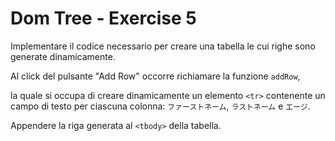 # Dom Tree - Exercise 5
Implementare il codice necessario per creare una tabella le cui righe sono generate dinamicamente.

Al click del pulsante "Add Row" occorre richiamare la funzione `addRow`, 

la quale si occupa di creare dinamicamente un elemento `<tr>` contenente un campo di testo per ciascuna colonna: `ファーストネーム`, `ラストネーム` e `エージ`. 

Appendere la riga generata al `<tbody>` della tabella.